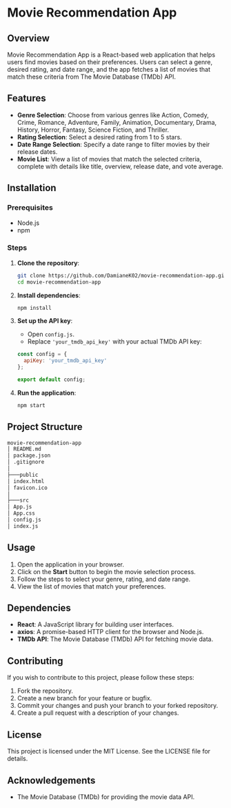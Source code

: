 # Movie Recommendation App

## Overview
Movie Recommendation App is a React-based web application that helps users find movies based on their preferences. Users can select a genre, desired rating, and date range, and the app fetches a list of movies that match these criteria from The Movie Database (TMDb) API.

## Features
- **Genre Selection**: Choose from various genres like Action, Comedy, Crime, Romance, Adventure, Family, Animation, Documentary, Drama, History, Horror, Fantasy, Science Fiction, and Thriller.
- **Rating Selection**: Select a desired rating from 1 to 5 stars.
- **Date Range Selection**: Specify a date range to filter movies by their release dates.
- **Movie List**: View a list of movies that match the selected criteria, complete with details like title, overview, release date, and vote average.

## Installation

### Prerequisites
- Node.js
- npm

### Steps
1. **Clone the repository**:
    ```bash
    git clone https://github.com/DamianeK02/movie-recommendation-app.git
    cd movie-recommendation-app
    ```

2. **Install dependencies**:
    ```bash
    npm install
    ```

3. **Set up the API key**:
   - Open `config.js`.
   - Replace `'your_tmdb_api_key'` with your actual TMDb API key:
    ```javascript
    const config = {
      apiKey: 'your_tmdb_api_key'
    };
    
    export default config;
    ```

4. **Run the application**:
    ```bash
    npm start
    ```

## Project Structure
```bash
movie-recommendation-app
│ README.md
│ package.json
│ .gitignore
│
├───public
│ index.html
│ favicon.ico
│
├───src
│ App.js
│ App.css
│ config.js
│ index.js
```

## Usage
1. Open the application in your browser.
2. Click on the **Start** button to begin the movie selection process.
3. Follow the steps to select your genre, rating, and date range.
4. View the list of movies that match your preferences.

## Dependencies
- **React**: A JavaScript library for building user interfaces.
- **axios**: A promise-based HTTP client for the browser and Node.js.
- **TMDb API**: The Movie Database (TMDb) API for fetching movie data.

## Contributing
If you wish to contribute to this project, please follow these steps:
1. Fork the repository.
2. Create a new branch for your feature or bugfix.
3. Commit your changes and push your branch to your forked repository.
4. Create a pull request with a description of your changes.

## License
This project is licensed under the MIT License. See the LICENSE file for details.

## Acknowledgements
- The Movie Database (TMDb) for providing the movie data API.
